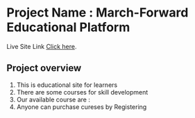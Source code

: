 #  Project Name : March-Forward Educational Platform

Live Site Link [Click here](https://march-forward.netlify.app/).

## Project overview

1. This is educational site for learners
2. There are some courses for skill development
3. Our available course are : 
4. Anyone can purchase cureses by Registering